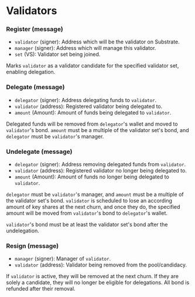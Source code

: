 # Validators

### Register (message)

  - `validator` (signer): Address which will be the validator on Substrate.
  - `manager`   (signer): Address which will manage this validator.
  - `set`       (VS):     Validator set being joined.

Marks `validator` as a validator candidate for the specified validator set,
enabling delegation.

### Delegate (message)

  - `delegator` (signer):  Address delegating funds to `validator`.
  - `validator` (address): Registered validator being delegated to.
  - `amount`    (Amount):  Amount of funds being delegated to `validator`.

Delegated funds will be removed from `delegator`'s wallet and moved to
`validator`'s bond. `amount` must be a multiple of the validator set's bond, and
`delegator` must be `validator`'s manager.

### Undelegate (message)

  - `delegator` (signer):  Address removing delegated funds from `validator`.
  - `validator` (address): Registered validator no longer being delegated to.
  - `amount`    (Amount):  Amount of funds no longer being delegated to
`validator`.

`delegator` must be `validator`'s manager, and `amount` must be a multiple of
the validator set's bond. `validator` is scheduled to lose an according amount
of key shares at the next churn, and once they do, the specified amount will be
moved from `validator`'s bond to `delegator`'s wallet.

`validator`'s bond must be at least the validator set's bond after the
undelegation.

### Resign (message)

  - `manager`   (signer):  Manager of `validator`.
  - `validator` (address): Validator being removed from the pool/candidacy.

If `validator` is active, they will be removed at the next churn. If they are
solely a candidate, they will no longer be eligible for delegations. All bond is
refunded after their removal.
